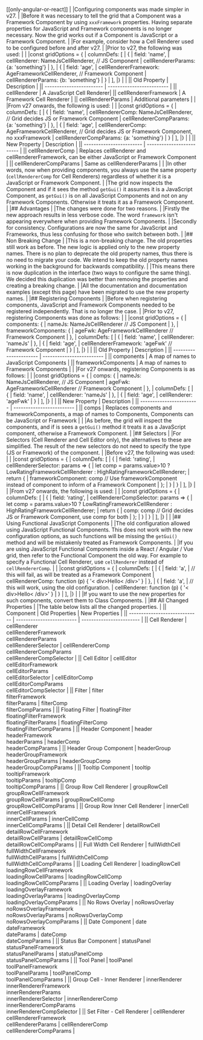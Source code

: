 
[[only-angular-or-react]]
|
|Configuring components was made simpler in v27.
|
|Before it was necessary to tell the grid that a Component was a Framework Component by using `xxxFramework` properties. Having separate properties for JavaScript and Framework components is no longer necessary. Now the grid works out if a Component is JavaScript or a Framework Component.
|
|For example, consider how a Cell Renderer used to be configured before and after v27.
|
|Prior to v27, the following was used:
|
|<snippet spaceBetweenProperties="true">
|const gridOptions = {
|    columnDefs: [
|        { 
|            field: 'name',
|            cellRenderer: NameJsCellRenderer, // JS Component
|            cellRendererParams: {a: 'something'}
|        },
|        { 
|            field: 'age',
|            cellRendererFramework: AgeFrameworkCellRenderer, // Framework Component
|            cellRendererParams: {b: 'something'}
|        }
|    ],
|}
|</snippet>
|
|| Old Property             | Description     |
|| ------------------------ | ------------------------- |
|| cellRenderer             | A JavaScript Cell Renderer|
|| cellRendererFramework    | A Framework Cell Renderer |
|| cellRendererParams       | Additional parameters      |
|
|From v27 onwards, the following is used:
|
|<snippet spaceBetweenProperties="true">
|const gridOptions = {
|    columnDefs: [
|        { 
|            field: 'name',
|            cellRendererComp: NameJsCellRenderer, // Grid decides JS or Framework Component
|            cellRendererCompParams: {a: 'something'}
|        },
|        { 
|            field: 'age',
|            cellRendererComp: AgeFrameworkCellRenderer, // Grid decides JS or Framework Component, no xxxFramework
|            cellRendererCompParams: {a: 'something'}
|        }
|    ],
|}
|</snippet>
|
|| New Property             | Description       |
|| ------------------------ | ------------------------- |
|| cellRendererComp         | Replaces cellRenderer and cellRendererFramework, can be either JavaScript or Framework Component  |
|| cellRendererCompParams   | Same as cellRendererParams  |
|
|In other words, now when providing components, you always use the same property (`cellRendererComp` for Cell Renderers) regardless of whether it is a JavaScript or Framework Component.
|
|The grid now inspects the Component and if it sees the method `getGui()` it assumes it is a JavaScript Component, as `getGui()` is on all JavaScript Components and not on any Framework Components. Otherwise it treats it as a Framework Component.
|
|## Advantages
|
|The changes were done for two reasons.
|
|Firstly the new approach results in less verbose code. The word `framework` isn't appearing everywhere when providing Framework Components.
|
|Secondly for consistency. Configurations are now the same for JavaScript and Frameworks, thus less confusing for those who switch between both.
|
|## Non Breaking Change
|
|This is a non-breaking change. The old properties still work as before. The new logic is applied only to the new property names. There is no plan to deprecate the old property names, thus there is no need to migrate your code. We intend to keep the old property names working in the background for backwards compatibility.
|
|This means there is now duplication in the interface (two ways to configure the same thing). We decided this duplication was better than removing the properties and creating a breaking change.
|
|All the documentation and documentation examples (except this page) have been migrated to use the new property names.
|
|## Registering Components
|
|Before when registering components, JavaScript and Framework Components needed to be registered independently. That is no longer the case.
|
|Prior to v27, registering Components was done as follows:
|
|<snippet spaceBetweenProperties="true">
|const gridOptions = {
|    components: {
|        nameJs: NameJsCellRenderer // JS Component
|    },
|    frameworkComponents: {
|        ageFwk: AgeFrameworkCellRenderer // Framework Component
|    },
|    columnDefs: [
|        { 
|            field: 'name',
|            cellRenderer: 'nameJs'
|        },
|        { 
|            field: 'age',
|            cellRendererFramework: 'ageFwk' // Framework Component
|        }
|    ],
|}
|</snippet>
|
|| Old Property           | Description      |
|| ---------------------- | ------------------------- |
|| components             | A map of names to JavaScript Components |
|| frameworkComponents    | A map of names to Framework Components |
|
|For v27 onwards, registering Components is as follows:
|
|<snippet spaceBetweenProperties="true">
|const gridOptions = {
|    comps: {
|        nameJs: NameJsCellRenderer, // JS Component
|        ageFwk: AgeFrameworkCellRenderer // Framework Component
|    },
|    columnDefs: [
|        { 
|            field: 'name',
|            cellRenderer: 'nameJs'
|        },
|        { 
|            field: 'age',
|            cellRenderer: 'ageFwk'
|        }
|    ],
|}
|</snippet>
|
|| New Property             | Description      |
|| ------------------------ | ------------------------- |
|| comps         | Replaces components and frameworkComponents, a map of names to Components, Components can be JavaScript or Framework |
|
|As before, the grid will inspect the components, and if is sees a `getGui()` method it treats it as a JavaScript component, otherwise a Framework Component.
|
|## Selectors
|
|For Selectors (Cell Renderer and Cell Editor only), the alternatives to these are simplified. The result of the new selectors do not need to specify the type (JS or Framework) of the component.
|
|Before v27, the following was used:
|
|<snippet spaceBetweenProperties="true">
|const gridOptions = {
|    columnDefs: [
|        { 
|            field: 'rating',
|            cellRendererSelector: params => {
|                let comp = params.value>10 ? LowRatingFrameworkCellRenderer : HighRatingFrameworkCellRenderer;
|                return {
|                    frameworkComponent: comp // Use frameworkComponent instead of component to inform of a Framework Component
|                };
|            }
|        }
|    ],
|}
|</snippet>
|
|From v27 onwards, the following is used:
|
|<snippet spaceBetweenProperties="true">
|const gridOptions = {
|    columnDefs: [
|        { 
|            field: 'rating',
|            cellRendererCompSelector: params => {
|                let comp = params.value>10 ? LowRatingFrameworkCellRenderer : HighRatingFrameworkCellRenderer;
|                return {
|                    comp: comp // Grid decides JS or Framework Component, use comp for both
|                };
|            }
|        }
|    ],
|}
|</snippet>
|
|## Using Functional JavaScript Components
|
|The old configuration allowed using JavaScript Functional Components. This does not work with the new configuration options, as such functions will be missing the `getGui()` method and will be mistakenly treated as Framework Components.
|
|If you are using JavaScript Functional Components inside a React / Angular / Vue grid, then refer to the Functional Component the old way. For example to specify a Functional Cell Renderer, use `cellRenderer` instead of `cellRendererComp`.
|
|<snippet spaceBetweenProperties="true">
|const gridOptions = {
|    columnDefs: [
|        { 
|            field: 'a',
|            // this will fail, as will be treated as a Framework Component
|            cellRendererComp: function (p) { '< div>Hello< /div>' }
|        },
|        { 
|            field: 'a',
|            // this will work, using the old configuration.
|            cellRenderer: function (p) { '< div>Hello< /div>' }
|        }
|    ],
|}
|</snippet>
|
|If you want to use the new properties for such components, convert them to Class Components.
|
|## All Changed Properties
|
|The table below lists all the changed properties.
|
|| Component                     | Old Properties | New Properties |
|| ----------------------------- | ------------------------- | ------------------------ | 
|| Cell Renderer                 | cellRenderer<br/>cellRendererFramework<br/>cellRendererParams<br/>cellRendererSelector         | cellRendererComp<br/>cellRendererCompParams<br/>cellRendererCompSelector         | 
|| Cell Editor                   | cellEditor<br>cellEditorFramework<br>cellEditorParams<br/>cellEditorSelector | cellEditorComp<br>cellEditorCompParams<br/>cellEditorCompSelector | 
|| Filter                        | filter<br/>filterFramework<br/>filterParams              | filterComp<br/>filterCompParams              | 
|| Floating Filter               | floatingFilter<br/>floatingFilterFramework<br/>floatingFilterParams       | floatingFilterComp<br/>floatingFilterCompParams       | 
|| Header Component              | header<br/>headerFramework<br/>headerParams               | headerComp<br/>headerCompParams               | 
|| Header Group Component        | headerGroup<br/>headerGroupFramework<br/>headerGroupParams         | headerGroupComp<br/>headerGroupCompParams         | 
|| Tooltip Component             | tooltip<br/>tooltipFramework<br/>tooltipParams              | tooltipComp<br/>tooltipCompParams              | 
|| Group Row Cell Renderer       | groupRowCell<br/>groupRowCellFramework<br/>groupRowCellParams         |  groupRowCellComp<br/>groupRowCellCompParams         | 
|| Group Row Inner Cell Renderer | innerCell<br/>innerCellFramework<br/>innerCellParams            | innerCellComp<br/>innerCellCompParams            | 
|| Detail Cell Renderer          | detailRowCell<br/>detailRowCellFramework<br/>detailRowCellParams        | detailRowCellComp<br/>detailRowCellCompParams        | 
|| Full Width Cell Renderer      | fullWidthCell<br/>fullWidthCellFramework<br/>fullWidthCellParams        | fullWidthCellComp<br/>fullWidthCellCompParams        | 
|| Loading Cell Renderer         | loadingRowCell<br/>loadingRowCellFramework<br/>loadingRowCellParams       | loadingRowCellComp<br/>loadingRowCellCompParams       |
|| Loading Overlay               | loadingOverlay<br/>loadingOverlayFramework<br/>loadingOverlayParams       | loadingOverlayComp<br/>loadingOverlayCompParams       | 
|| No Rows Overlay               | noRowsOverlay<br/>noRowsOverlayFramework<br/>noRowsOverlayParams        | noRowsOverlayComp<br/>noRowsOverlayCompParams        |
|| Date Component                | date<br/>dateFramework<br/>dateParams                  | dateComp<br/>dateCompParams                  | 
|| Status Bar Component          | statusPanel<br/>statusPanelFramework<br/>statusPanelParams          | statusPanelComp<br/>statusPanelCompParams          | 
|| Tool Panel                    | toolPanel<br/>toolPanelFramework<br/>toolPanelParams            | toolPanelComp<br/>toolPanelCompParams            | 
|| Group Cell - Inner Renderer   | innerRenderer<br/>innerRendererFramework<br/>innerRendererParams<br/>innerRendererSelector     | innerRendererComp<br/>innerRendererCompParams<br/>innerRendererCompSelector | 
|| Set Filter - Cell Renderer   | cellRenderer<br/>cellRendererFramework<br/>cellRendererParams         | cellRendererComp<br/>cellRendererCompParams         | 



